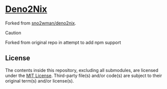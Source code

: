 # [Deno2Nix](https://github.com/sno2wman/deno2nix)

Forked from [sno2wman/deno2nix](https://github.com/sno2wman/deno2nix).

> [!Caution]
> Forked from original repo in attempt to add npm support

## License

The contents inside this repository, excluding all submodules, are licensed under the [MIT License](license.txt).
Third-party file(s) and/or code(s) are subject to their original term(s) and/or license(s).

